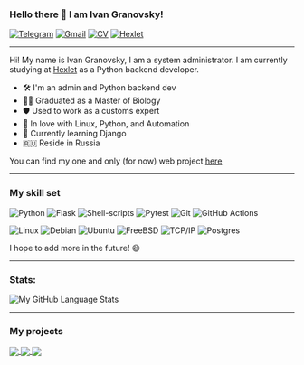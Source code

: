 ### Hello there 👋 I am Ivan Granovsky! 

[![Telegram](https://img.shields.io/badge/-telegram-0088cc?style=flat&logo=telegram&logoColor=white)](https://t.me/XVIII_TheMoon)
[![Gmail](https://img.shields.io/badge/-Gmail-c14438?style=flat&logo=Gmail&logoColor=white)](mailto:ivanator666@gmail.com)
[![CV](https://img.shields.io/badge/CV-View%20Resume-blue.svg)](https://cv.hexlet.io/ru/resumes/2819)
[![Hexlet](https://img.shields.io/badge/Hexlet-profile-blue)](https://ru.hexlet.io/u/dudya_1945)

 ------
 
 Hi! My name is Ivan Granovsky, I am a system administrator. 
 I am currently studying at [Hexlet](https://ru.hexlet.io/) as a Python backend developer.

- 🛠 I'm an admin and Python backend dev
- 🧑‍🎓 Graduated as a Master of Biology
- 🛡️ Used to work as a customs expert
- 🐍 In love with Linux, Python, and Automation
- 🌱 Currently learning Django
- 🇷🇺 Reside in Russia

You can find my one and only (for now) web project [here](http://page-analyzer.granovskydev.ru/)

----
### My skill set
![Python](https://img.shields.io/badge/Python-3776AB?style=for-the-badge&logo=python&logoColor=white) 
![Flask](https://img.shields.io/badge/Flask-000000?style=for-the-badge&logo=flask&logoColor=white) 
![Shell-scripts](https://img.shields.io/badge/Shell_Script-121011?style=for-the-badge&logo=gnu-bash&logoColor=white)
![Pytest](https://img.shields.io/badge/-pytest-blue?style=for-the-badge&logo=pytest&logoColor=white)
![Git](https://img.shields.io/badge/git-%23F05033.svg?style=for-the-badge&logo=git&logoColor=white)
![GitHub Actions](https://img.shields.io/badge/github%20actions-%232671E5.svg?style=for-the-badge&logo=githubactions&logoColor=white)

![Linux](https://img.shields.io/badge/Linux-FCC624?style=for-the-badge&logo=linux&logoColor=black) 
![Debian](https://img.shields.io/badge/Debian-A81D33?style=for-the-badge&logo=debian&logoColor=white)
![Ubuntu](https://img.shields.io/badge/Ubuntu-E95420?style=for-the-badge&logo=ubuntu&logoColor=white) ![FreeBSD](https://img.shields.io/badge/freebsd-AB2B28?style=for-the-badge&logo=freebsd&logoColor=white)
![TCP/IP](https://img.shields.io/badge/-TCP/IP-blue?style=for-the-badge&logo=cisco&logoColor=white)
![Postgres](https://img.shields.io/badge/postgres-%23316192.svg?style=for-the-badge&logo=postgresql&logoColor=white)


I hope to add more in the future! 😄

-------
### Stats:

![My GitHub Language Stats](https://github-readme-stats.vercel.app/api/top-langs/?username=Midnight95&langs_count=5&theme=blue-green&layout=compact)

-------
### My projects
<a href="https://github.com/Midnight95/brain-games">
  <img align="center" src="https://github-readme-stats.vercel.app/api/pin/?username=Midnight95&repo=brain-games&title_color=ffffff&text_color=c9cacb&icon_color=2bbc8a&bg_color=1d1f21" />
</a> 
<a href="https://github.com/Midnight95/difference-generator">
  <img align="center" src="https://github-readme-stats.vercel.app/api/pin/?username=Midnight95&repo=difference-generator&title_color=ffffff&text_color=c9cacb&icon_color=2bbc8a&bg_color=1d1f21" />
</a>  

<a href="https://github.com/Midnight95/python-project-83">
  <img align="center" src="https://github-readme-stats.vercel.app/api/pin/?username=Midnight95&repo=python-project-83&title_color=ffffff&text_color=c9cacb&icon_color=2bbc8a&bg_color=1d1f21" />
</a> 

